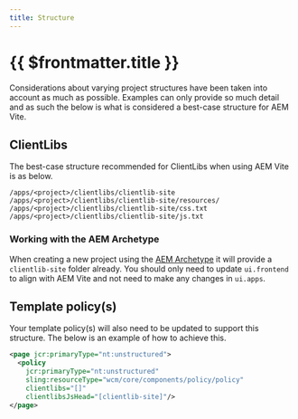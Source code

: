 ```yaml
---
title: Structure
---
```


# {{ $frontmatter.title }}

Considerations about varying project structures have been taken into account as much as possible. Examples can only provide so much detail and as such the below is what is considered a best-case structure for AEM Vite.

## ClientLibs

The best-case structure recommended for ClientLibs when using AEM Vite is as below.

```
/apps/<project>/clientlibs/clientlib-site
/apps/<project>/clientlibs/clientlib-site/resources/
/apps/<project>/clientlibs/clientlib-site/css.txt
/apps/<project>/clientlibs/clientlib-site/js.txt
```

### Working with the AEM Archetype

When creating a new project using the [AEM Archetype](https://github.com/adobe/aem-project-archetype) it will provide a `clientlib-site` folder already. You should only need to update `ui.frontend` to align with AEM Vite and not need to make any changes in `ui.apps`.

## Template policy(s)

Your template policy(s) will also need to be updated to support this structure. The below is an example of how to achieve this.

```xml
<page jcr:primaryType="nt:unstructured">
  <policy
    jcr:primaryType="nt:unstructured"
    sling:resourceType="wcm/core/components/policy/policy"
    clientlibs="[]"
    clientlibsJsHead="[clientlib-site]"/>
</page>
```
